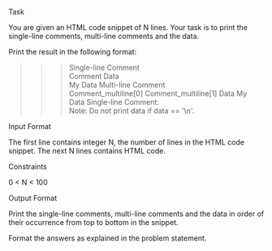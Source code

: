 Task

You are given an HTML code snippet of N lines.
Your task is to print the single-line comments, multi-line comments and the data.

Print the result in the following format:

>>> Single-line Comment  
Comment
>>> Data                 
My Data
>>> Multi-line Comment  
Comment_multiline[0]
Comment_multiline[1]
>>> Data
My Data
>>> Single-line Comment:  
Note: Do not print data if data == '\n'.

Input Format

The first line contains integer N, the number of lines in the HTML code snippet.
The next N lines contains HTML code.

Constraints

0 < N < 100

Output Format

Print the single-line comments, multi-line comments and the data in order of their occurrence from top to bottom in the snippet.

Format the answers as explained in the problem statement.